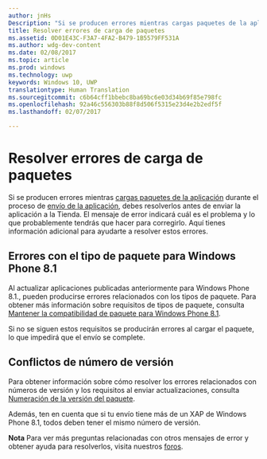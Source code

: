 ```yaml
---
author: jnHs
Description: "Si se producen errores mientras cargas paquetes de la aplicación durante el proceso de envío de la aplicación, debes resolverlos antes de enviar la aplicación a la Tienda."
title: Resolver errores de carga de paquetes
ms.assetid: 0D01E43C-F3A7-4FA2-B479-1B5579FF531A
ms.author: wdg-dev-content
ms.date: 02/08/2017
ms.topic: article
ms.prod: windows
ms.technology: uwp
keywords: Windows 10, UWP
translationtype: Human Translation
ms.sourcegitcommit: c6b64cff1bbebc8ba69bc6e03d34b69f85e798fc
ms.openlocfilehash: 92a46c556303b88f8d506f5315e23d4e2b2edf5f
ms.lasthandoff: 02/07/2017

---
```


# <a name="resolve-package-upload-errors"></a>Resolver errores de carga de paquetes


Si se producen errores mientras [cargas paquetes de la aplicación](upload-app-packages.md) durante el proceso de [envío de la aplicación](app-submissions.md), debes resolverlos antes de enviar la aplicación a la Tienda. El mensaje de error indicará cuál es el problema y lo que probablemente tendrás que hacer para corregirlo. Aquí tienes información adicional para ayudarte a resolver estos errores.

## <a name="package-type-errors-for-windows-phone-81"></a>Errores con el tipo de paquete para Windows Phone 8.1

Al actualizar aplicaciones publicadas anteriormente para Windows Phone 8.1., pueden producirse errores relacionados con los tipos de paquete. Para obtener más información sobre requisitos de tipos de paquete, consulta [Mantener la compatibilidad de paquete para Windows Phone 8.1](guidance-for-app-package-management.md#maintaining-package-compatibility-for-windows-phone-81).

Si no se siguen estos requisitos se producirán errores al cargar el paquete, lo que impedirá que el envío se complete.

## <a name="version-number-conflicts"></a>Conflictos de número de versión


Para obtener información sobre cómo resolver los errores relacionados con números de versión y los requisitos al enviar actualizaciones, consulta [Numeración de la versión del paquete](package-version-numbering.md).

Además, ten en cuenta que si tu envío tiene más de un XAP de Windows Phone 8.1, todos deben tener el mismo número de versión.

**Nota**  Para ver más preguntas relacionadas con otros mensajes de error y obtener ayuda para resolverlos, visita nuestros [foros](http://go.microsoft.com/fwlink/p/?LinkId=224196).

 

 

 





